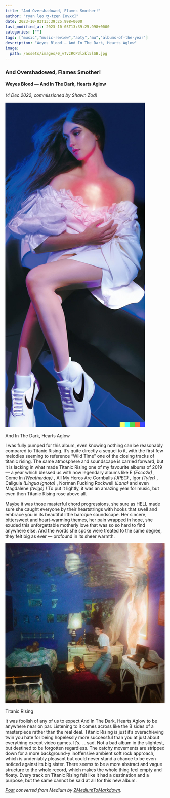 ```yaml
---
title: "And Overshadowed, Flames Smother!"
author: "ryan leo ꜩ-tzen [ovxx]"
date: 2023-10-03T13:39:25.998+0000
last_modified_at: 2023-10-03T13:39:25.998+0000
categories: [""]
tags: ["music","music-review","aoty","mu","albums-of-the-year"]
description: "Weyes Blood — And In The Dark, Hearts Aglow"
image:
  path: /assets/images/0_vTvzRCP3lxkl5lSB.jpg
---
```


### **And Overshadowed, Flames Smother\!**
#### Weyes Blood — And In The Dark, Hearts Aglow

_\(4 Dec 2022, commissioned by Shawn Zod\)_


![And In The Dark, Hearts Aglow](/assets/images/0_vTvzRCP3lxkl5lSB.jpg)

And In The Dark, Hearts Aglow

I was fully pumped for this album, even knowing nothing can be reasonably compared to Titanic Rising\. It’s quite directly a sequel to it, with the first few melodies seeming to reference “Wild Time” one of the closing tracks of titanic rising\. The same atmosphere and soundscape is carried forward, but it is lacking in what made Titanic Rising one of my favourite albums of 2019 — a year which blessed us with now legendary albums like E _\(Ecco2k\)_ , Come In _\(Weatherday\)_ , All My Heros Are Cornballs _\(JPEG\)_ , Igor _\(Tyler\)_ , Caligula _\(Lingua Ignota\)_ , Norman Fucking Rockwell _\(Lana\)_ and even Magdalene _\(twigs\)_ \! To put it lightly, it was an amazing year for music, but even then Titanic Rising rose above all\.

Maybe it was those masterful chord progressions, she sure as HELL made sure she caught everyone by their heartstrings with hooks that swell and embrace you in its beautiful little baroque soundscape\. Her sincere, bittersweet and heart\-warming themes, her pain wrapped in hope, she exuded this unforgettable motherly love that was so so hard to find anywhere else\. And the words she spoke were treated to the same degree, they felt big as ever — profound in its sheer warmth\.


![Titanic Rising](/assets/images/0_cjRD7XMoYm1O9xKw.jpg)

Titanic Rising

It was foolish of any of us to expect And In The Dark, Hearts Aglow to be anywhere near on par\. Listening to it comes across like the B sides of a masterpiece rather than the real deal\. Titanic Rising is just it’s overachieving twin you hate for being hopelessly more successful than you at just about everything except video games\. It’s\. \. \. sad\. Not a bad album in the slightest, but destined to be forgotten regardless\. The catchy movements are stripped down for a more background\-y inoffensive ambient soft rock approach, which is undeniably pleasant but could never stand a chance to be even noticed against its big sister\. There seems to be a more abstract and vague structure to the whole record, which makes the whole thing feel empty and floaty\. Every track on Titanic Rising felt like it had a destination and a purpose, but the same cannot be said at all for this new album\.



_[Post](https://ryaen.medium.com/and-overshadowed-flames-smother-f7ce2ab08d71) converted from Medium by [ZMediumToMarkdown](https://github.com/ZhgChgLi/ZMediumToMarkdown)._
